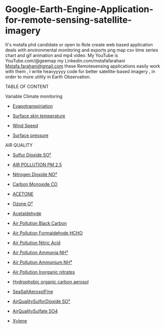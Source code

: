 # Google-Earth-Engine-Application-for-remote-sensing-satellite-imagery

It's mstafa phd candidate or open to Role create web based application deals with environmental monitoring and exports  png map csv time series chart and gif animation and mp4 video. My YouTube is  YouTube.com/@geemap   my Linkedin.com/mstafafarahani 
Mstafa.farahani@gmail.com 
these Remotesensing applications easily work with them , I write heavyyyyy code for better satellite-based imagery , in order to more utility in Earth Observation. 




TABLE OF CONTENT


Variable Climate monitoring
- [Evapotranspiriation](https://mstafafarahani.users.earthengine.app/view/evapotranspiriation)

- [Surface skin temperature](https://mstafafarahani.users.earthengine.app/view/surfaceskintemperature)
- [Wind Speed](https://mstafafarahani.users.earthengine.app/view/windspeed)
- [Surface pressure](https://mstafafarahani.users.earthengine.app/view/surfacepressure)


AIR QUALITY

- [Sulfur Dioxide SO²](https://mstafafarahani.users.earthengine.app/view/airpollotionso2)
- [AIR POLLUTION PM 2.5](https://mstafafarahani.users.earthengine.app/view/airqualitypm25)
- [Nitrogen Dioxide NO²](https://mstafafarahani.users.earthengine.app/view/airqualitynitrogendioxideno2)
- [Carbon Monoxide CO](https://mstafafarahani.users.earthengine.app/view/airpollutioncarbonmnoxideco)
- [ACETONE](https://mstafafarahani.users.earthengine.app/view/air-pollution-acetone)
- [Ozone O³](https://mstafafarahani.users.earthengine.app/view/airqualityozoneo3)
- [Acetaldehyde](https://mstafafarahani.users.earthengine.app/view/airqualityacetaldehyde)
- [Air Pollution Black Carbon](https://mstafafarahani.users.earthengine.app/view/airblackcarbon)
- [Air Pollution Formaldehyde HCHO](https://mstafafarahani.users.earthengine.app/view/airformaldehyde)
- [Air Pollution Nitric Acid](https://mstafafarahani.users.earthengine.app/view/airqualitynitricacid)
- [Air Pollution Ammonia NH³](https://mstafafarahani.users.earthengine.app/view/airqualiryammonianh3)
- [Air Pollution Ammonium NH⁴](https://mstafafarahani.users.earthengine.app/view/airqualityammoniumnh4)
- [Air Pollution Inorganic nitrates](https://mstafafarahani.users.earthengine.app/view/airqualityinorganicnitrates)
- [Hydrophobic organic carbon aerosol](https://mstafafarahani.users.earthengine.app/view/airqualityhydrophobicorganiccarbonaerosol)
- [SeaSaltAerosolFine](https://mstafafarahani.users.earthengine.app/view/seasaltaerosolfine)

- [AirQualitySulforDioxide SO²](https://mstafafarahani.users.earthengine.app/view/airqualityso2)

- [AirQualitySulfate SO4](https://mstafafarahani.users.earthengine.app/view/airqualitysulfate)
- [Xylene](https://mstafafarahani.users.earthengine.app/view/airqualityxylene)
